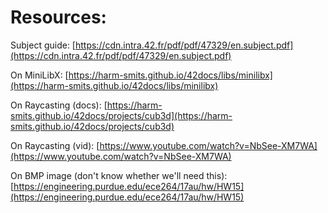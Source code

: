 # Resources:
Subject guide: [https://cdn.intra.42.fr/pdf/pdf/47329/en.subject.pdf](https://cdn.intra.42.fr/pdf/pdf/47329/en.subject.pdf)

On MiniLibX: [https://harm-smits.github.io/42docs/libs/minilibx](https://harm-smits.github.io/42docs/libs/minilibx)

On Raycasting (docs): [https://harm-smits.github.io/42docs/projects/cub3d](https://harm-smits.github.io/42docs/projects/cub3d)

On Raycasting (vid): [https://www.youtube.com/watch?v=NbSee-XM7WA](https://www.youtube.com/watch?v=NbSee-XM7WA)

On BMP image (don't know whether we'll need this): [https://engineering.purdue.edu/ece264/17au/hw/HW15](https://engineering.purdue.edu/ece264/17au/hw/HW15)

